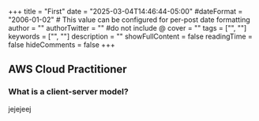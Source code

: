 +++
title = "First"
date = "2025-03-04T14:46:44-05:00"
#dateFormat = "2006-01-02" # This value can be configured for per-post date formatting
author = ""
authorTwitter = "" #do not include @
cover = ""
tags = ["", ""]
keywords = ["", ""]
description = ""
showFullContent = false
readingTime = false
hideComments = false
+++

## AWS Cloud Practitioner
### What is a client-server model?
jejejeej
